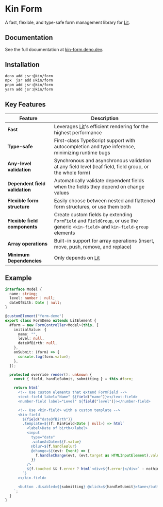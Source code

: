 # Kin Form

A fast, flexible, and type-safe form management library for [Lit].

## Documentation

See the full documentation at [kin-form.deno.dev][website].

## Installation

```sh
deno add jsr:@kin/form
npx  jsr add @kin/form
pnpm add jsr:@kin/form
yarn add jsr:@kin/form
```

## Key Features

| Feature                        | Description                                                                                                                     |
| ------------------------------ | ------------------------------------------------------------------------------------------------------------------------------- |
| **Fast**                       | Leverages [Lit]'s efficient rendering for the highest performance                                                               |
| **Type-safe**                  | First-class TypeScript support with autocompletion and type inference, minimizing runtime bugs                                  |
| **Any-level validation**       | Synchronous and asynchronous validation at any field level (leaf field, field group, or the whole form)                         |
| **Dependent field validation** | Automatically validate dependent fields when the fields they depend on change values                                            |
| **Flexible form structure**    | Easily choose between nested and flattened form structures, or use them both                                                    |
| **Flexible field components**  | Create custom fields by extending `FormField` and `FieldGroup`, or use the generic `<kin-field>` and `kin-field-group` elements |
| **Array operations**           | Built-in support for array operations (insert, move, push, remove, and replace)                                                 |
| **Minimum Dependencies**       | Only depends on [Lit]                                                                                                           |

## Example

```ts
interface Model {
  name: string;
  level: number | null;
  dateOfBith: Date | null;
}

@customElement("form-demo")
export class FormDemo extends LitElement {
  #form = new FormController<Model>(this, {
    initialValue: {
      name: "",
      level: null,
      dateOfBirth: null,
    },
    onSubmit: (form) => {
      console.log(form.value);
    },
  });

  protected override render(): unknown {
    const { field, handleSubmit, submitting } = this.#form;

    return html`
      <!-- Use custom elements that extend FormField -->
      <text-field label="Name" ${field("name")}></text-field>
      <number-field label="Level" ${field("level")}></number-field>

      <!-- Use <kin-field> with a custom template -->
      <kin-field
        ${field("dateOfBirth")}
        .template=${(f: KinField<Date | null>) => html`
          <label>Date of birth</label>
          <input
            type="date"
            .valueAsDate=${f.value}
            @blur=${f.handleBlur}
            @change=${(evt: Event) => {
              f.handleChange(evt, (evt.target as HTMLInputElement).valueAsDate);
            }}
          />
          ${f.touched && f.error ? html`<div>${f.error}</div>` : nothing}
        `}
      ></kin-field>

      <button .disabled=${submitting} @click=${handleSubmit}>Save</button>
    `;
  }
}
```

[Lit]: https://lit.dev
[website]: https://kin-form.deno.dev
